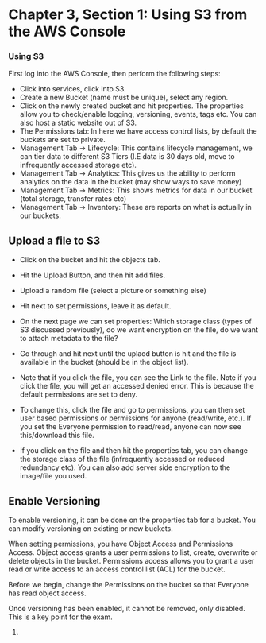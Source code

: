 # Chapter 3, Section 1: Using S3 from the AWS Console

### Using S3

First log into the AWS Console, then perform the following steps:
- Click into services, click into S3.
- Create a new Bucket (name must be unique), select any region.
- Click on the newly created bucket and hit properties. The properties allow you to check/enable logging, versioning, events, tags etc. You can also host a static website out of S3.
- The Permissions tab: In here we have access control lists, by default the buckets are set to private.
- Management Tab -> Lifecycle: This contains lifecycle management, we can tier data to different S3 Tiers (I.E data is 30 days old, move to infrequently accessed storage etc).
- Management Tab -> Analytics: This gives us the ability to perform analytics on the data in the bucket (may show ways to save money)
- Management Tab -> Metrics: This shows metrics for data in our bucket (total storage, transfer rates etc)
- Management Tab -> Inventory: These are reports on what is actually in our buckets.

## Upload a file to S3

- Click on the bucket and hit the objects tab.
- Hit the Upload Button, and then hit add files.
- Upload a random file (select a picture or something else)
- Hit next to set permissions, leave it as default.
- On the next page we can set properties: Which storage class (types of S3 discussed previously), do we want encryption on the file, do we want to attach metadata to the file?
- Go through and hit next until the uplaod button is hit and the file is available in the bucket (should be in the object list).

- Note that if you click the file, you can see the Link to the file. Note if you click the file, you will get an accessed denied error. This is because the default permissions are set to deny.

- To change this, click the file and go to permissions, you can then set user based permissions or permissions for anyone (read/write, etc.). If you set the Everyone permission to read/read, anyone can now see this/download this file.

- If you click on the file and then hit the properties tab, you can change the storage class of the file (infrequently accessed or reduced redundancy etc). You can also add server side encryption to the image/file you used.

## Enable Versioning

To enable versioning, it can be done on the properties tab for a bucket. You can modify versioning on existing or new buckets.

When setting permissions, you have Object Access and Permissions Access. Object access grants a user permissions to list, create, overwrite or delete objects in the bucket. Permissions access allows you to grant a user read or write access to an access control list (ACL) for the bucket.

Before we begin, change the Permissions on the bucket so that Everyone has read object access.

Once versioning has been enabled, it cannot be removed, only disabled. This is a key point for the exam.

1)
